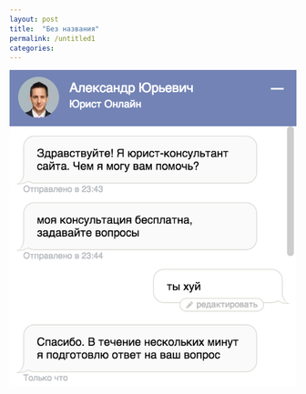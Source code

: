 ```yaml
---
layout: post
title:  "Без названия"
permalink: /untitled1
categories:
---
```


![bot](/assets/static/bot.png)
